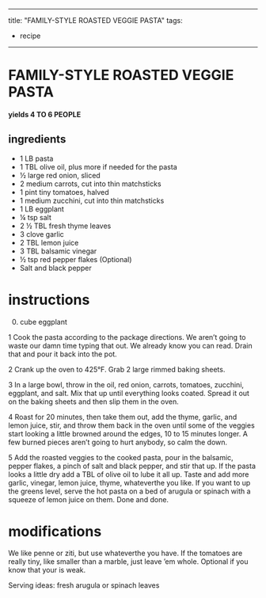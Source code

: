 	
---
title: "FAMILY-STYLE ROASTED VEGGIE PASTA"
tags:
  - recipe
---

# FAMILY-STYLE ROASTED VEGGIE PASTA
#### yields  4 TO 6 PEOPLE

## ingredients
* 1 LB pasta
* 1 TBL olive oil, plus more if needed for the pasta
* ½ large red onion, sliced
* 2 medium carrots, cut into thin matchsticks
* 1 pint tiny tomatoes, halved
* 1 medium zucchini, cut into thin matchsticks
* 1 LB eggplant
* ¼ tsp salt
* 2 ½ TBL fresh thyme leaves
* 3 clove garlic
* 2 TBL lemon juice
* 3 TBL balsamic vinegar
* ½ tsp red pepper flakes (Optional)
* Salt and black pepper


# instructions

0. cube eggplant

1 Cook the pasta according to the package directions. We aren’t going to waste our damn time typing that    out. We already know you can read. Drain that    and pour it back into the pot.

2 Crank up the oven to 425°F. Grab 2 large rimmed baking sheets.

3 In a large bowl, throw in the oil, red onion, carrots, tomatoes, zucchini, eggplant, and salt. Mix that    up until everything looks coated. Spread it out on the baking sheets and then slip them in the oven.

4 Roast for 20 minutes, then take them out, add the thyme, garlic, and lemon juice, stir, and throw them back in the oven until some of the veggies start looking a little browned around the edges, 10 to 15 minutes longer. A few burned pieces aren’t going to hurt anybody, so calm the   down.

5 Add the roasted veggies to the cooked pasta, pour in the balsamic, pepper flakes, a pinch of salt and black pepper, and stir that    up. If the pasta looks a little dry add a TBL of olive oil to lube it all up. Taste and add more garlic, vinegar, lemon juice, thyme, whateverthe  you like. If you want to up the greens level, serve the hot pasta on a bed of arugula or spinach with a squeeze of lemon juice on them. Done and done.

# modifications

We like penne or ziti, but use whateverthe  you have.
 If the tomatoes are really  tiny, like smaller than a marble, just leave ’em whole.
 Optional if you know that your    is weak.
	
Serving ideas: fresh arugula or spinach leaves	

